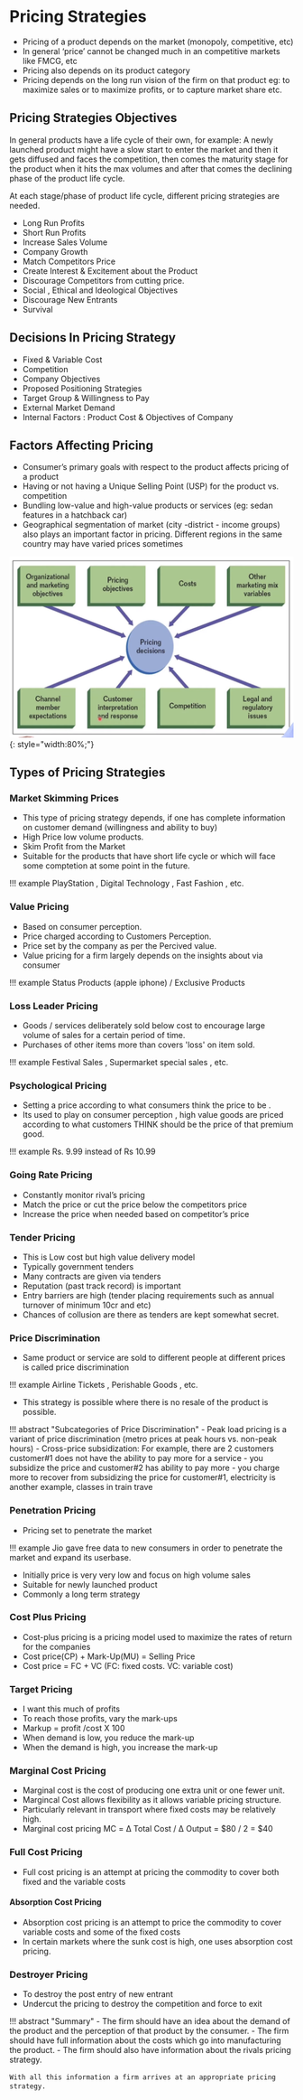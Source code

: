 # Pricing Strategies 
- Pricing of a product depends on the market (monopoly, competitive, etc)
- In general ‘price’ cannot be changed much in an competitive markets like FMCG,
etc
- Pricing also depends on its product category
- Pricing depends on the long run vision of the firm on that product eg: to
maximize sales or to maximize profits, or to capture market share etc.

## Pricing Strategies Objectives
In general products have a life cycle of their own, for example: A newly launched
product might have a slow start to enter the market and then it gets diffused and
faces the competition, then comes the maturity stage for the product when it hits
the max volumes and after that comes the declining phase of the product life
cycle.

At each stage/phase of product life cycle, different pricing strategies are needed.

- Long Run Profits
- Short Run Profits 
- Increase Sales Volume 
- Company Growth 
- Match Competitors Price 
- Create Interest & Excitement about the Product
- Discourage Competitors from cutting price.
- Social , Ethical and Ideological Objectives 
- Discourage New Entrants 
- Survival

## Decisions In Pricing Strategy 
- Fixed & Variable Cost 
-  Competition 
- Company Objectives 
- Proposed Positioning Strategies 
- Target Group & Willingness to Pay
- External Market Demand 
- Internal Factors : Product Cost & Objectives of Company


## Factors Affecting Pricing 
- Consumer’s primary goals with respect to the product affects pricing of a product
- Having or not having a Unique Selling Point (USP) for the product vs. competition
- Bundling low-value and high-value products or services (eg: sedan features in a
hatchback car)
- Geographical segmentation of market (city -district - income groups) also plays
an important factor in pricing. Different regions in the same country may have
varied prices sometimes

![](img/image_2023-06-08-16-13-36.png){: style="width:80%;"}

## Types of Pricing Strategies 
### Market Skimming Prices 
- This type of pricing strategy depends, if one has complete information on
customer demand (willingness and ability to buy)
- High Price low volume products.
- Skim Profit from the Market 
- Suitable for the products that have short life cycle or which will face some 
comptetion at some point in the future.

!!! example 
    PlayStation , Digital Technology , Fast Fashion , etc.

### Value Pricing 
- Based on consumer perception.
- Price charged according to Customers Perception.
- Price set by the company as per the Percived value.
- Value pricing for a firm largely depends on the insights about via consumer

!!! example
    Status Products (apple iphone) / Exclusive Products 

### Loss Leader Pricing 
- Goods / services deliberately sold below cost to encourage 
large volume of sales for a certain period of time.
- Purchases of other items more than covers 'loss' on item sold.

!!! example 
    Festival Sales , Supermarket special sales , etc.

### Psychological Pricing 
- Setting a price according to what consumers think the price to be .
- Its used to play on consumer perception , high value goods are priced 
according to what customers THINK should be the price of that premium good.

!!! example
    Rs. 9.99 instead of Rs 10.99

### Going Rate Pricing 
- Constantly monitor rival’s pricing
- Match the price or cut the price below the competitors price
- Increase the price when needed based on competitor’s price

### Tender Pricing 
- This is Low cost but high value delivery model
- Typically government tenders
- Many contracts are given via tenders
- Reputation (past track record) is important
- Entry barriers are high (tender placing requirements such as annual turnover of
minimum 10cr and etc)
- Chances of collusion are there as tenders are kept somewhat secret.

### Price Discrimination 
- Same product or service are sold to different people at different prices is called
price discrimination

!!! example 
    Airline Tickets , Perishable Goods , etc.

- This strategy is possible where there is no resale of the product is possible.

!!! abstract "Subcategories of Price Discrimination"
    - Peak load pricing is a variant of price discrimination (metro prices at peak hours
    vs. non-peak hours)
    - Cross-price subsidization: For example, there are 2 customers customer#1 does
    not have the ability to pay more for a service - you subsidize the price and
    customer#2 has ability to pay more - you charge more to recover from
    subsidizing the price for customer#1, electricity is another example, classes in
    train trave

### Penetration Pricing 
- Pricing set to penetrate the market

!!! example 
    Jio gave free data to new consumers in order to penetrate the market and expand its userbase.

- Initially price is very very low and focus on high volume sales
- Suitable for newly launched product
- Commonly a long term strategy

### Cost Plus Pricing 
- Cost-plus pricing is a pricing model used to maximize the rates of return for the
companies
- Cost price(CP) + Mark-Up(MU) = Selling Price
- Cost price = FC + VC (FC: fixed costs. VC: variable cost)

### Target Pricing 
- I want this much of profits
- To reach those profits, vary the mark-ups
- Markup = profit /cost X 100
- When demand is low, you reduce the mark-up
- When the demand is high, you increase the mark-up

### Marginal Cost Pricing 
- Marginal cost is the cost of producing one extra unit or one fewer unit.
- Margincal Cost allows flexibility as it allows variable pricing structure.
- Particularly relevant in transport where fixed costs may be relatively high.
- Marginal cost pricing MC = Δ Total Cost / Δ Output = $80 / 2 = $40

### Full Cost Pricing 
- Full cost pricing is an attempt at pricing the commodity to cover both fixed and
the variable costs

#### Absorption Cost Pricing
- Absorption cost pricing is an attempt to price the commodity to cover variable
costs and some of the fixed costs
- In certain markets where the sunk cost is high, one uses absorption cost pricing.

### Destroyer Pricing 
- To destroy the post entry of new entrant
- Undercut the pricing to destroy the competition and force to exit

!!! abstract "Summary"
    - The firm should have an idea about the demand of the product and the perception 
    of that product by the consumer.
    - The firm should have full information about the costs which go into manufacturing 
    the product.
    - The firm should also have information about the rivals pricing strategy.

    With all this information a firm arrives at an appropriate pricing strategy.
    
